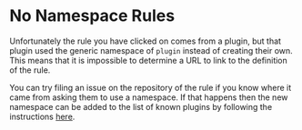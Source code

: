 # No Namespace Rules

Unfortunately the rule you have clicked on comes from a plugin, but that
plugin used the generic namespace of `plugin` instead of creating their own.
This means that it is impossible to determine a URL to link to the definition
of the rule.

You can try filing an issue on the repository of the rule if you know where it
came from asking them to use a namespace. If that happens then the new
namespace can be added to the list of known plugins by following the
instructions [here][linkingnewrule].

[linkingnewrule]: https://github.com/AtomLinter/linter-stylelint/tree/master/docs/linkingNewRule.md
